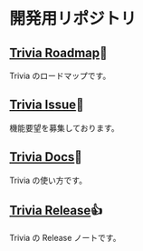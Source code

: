 # 開発用リポジトリ

## [Trivia Roadmap](https://github.com/trivia-online/trivia-roadmap/projects/1):rocket:
Trivia のロードマップです。

## [Trivia Issue](https://github.com/trivia-online/trivia-roadmap/issues):thinking:
機能要望を募集しております。

## [Trivia Docs](https://itizawa-tech.growi.cloud/5f6743ba08a03a0048950df0):pencil:
Trivia の使い方です。

## [Trivia Release](https://itizawa-tech.growi.cloud/5f6229a6a1e8ed0048384af0):+1:
Trivia の Release ノートです。
